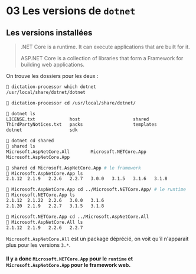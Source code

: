 # 03 Les versions de `dotnet`

## Les versions installées

> .NET Core is a runtime. It can execute applications that are built for it.
>
> ASP.NET Core is a collection of libraries that form a Framework for building web applications.

On trouve les dossiers pour les deux :

```bash
🦄 dictation-processor which dotnet
/usr/local/share/dotnet/dotnet

🦄 dictation-processor cd /usr/local/share/dotnet/

🦄 dotnet ls
LICENSE.txt             host                    shared
ThirdPartyNotices.txt   packs                   templates
dotnet                  sdk

🦄 dotnet cd shared
🦄 shared ls
Microsoft.AspNetCore.All        Microsoft.NETCore.App
Microsoft.AspNetCore.App

🦄 shared cd Microsoft.AspNetCore.App # le framework
🦄 Microsoft.AspNetCore.App ls
2.1.12  2.1.9   2.2.6   2.2.7   3.0.0   3.1.5   3.1.6   3.1.8

🦄 Microsoft.AspNetCore.App cd ../Microsoft.NETCore.App/ # le runtime
🦄 Microsoft.NETCore.App ls
2.1.12  2.1.22  2.2.6   3.0.0   3.1.6
2.1.20  2.1.9   2.2.7   3.1.5   3.1.8

🦄 Microsoft.NETCore.App cd ../Microsoft.AspNetCore.All
🦄 Microsoft.AspNetCore.All ls
2.1.12  2.1.9   2.2.6   2.2.7
```

`Microsoft.AspNetCore.All` est un package déprécié, on voit qu'il n'apparait plus pour les versions `3.*`.

#### Il y a donc `Microsoft.NETCore.App` pour le `runtime` et `Microsoft.AspNetCore.App` pour le framework web.

